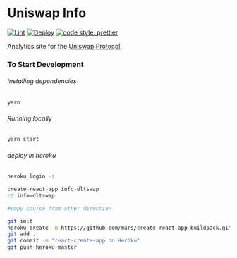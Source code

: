 # Uniswap Info

[![Lint](https://github.com/Uniswap/uniswap-info/workflows/Lint/badge.svg)](https://github.com/Uniswap/uniswap-info/actions?query=workflow%3ALint)
[![Deploy](https://github.com/Uniswap/uniswap-info/workflows/Deploy/badge.svg)](https://github.com/Uniswap/uniswap-info/actions?query=workflow%3ADeploy)
[![code style: prettier](https://img.shields.io/badge/code_style-prettier-ff69b4.svg?style=flat-square)](https://github.com/prettier/prettier)

Analytics site for the [Uniswap Protocol](https://uniswap.org).

### To Start Development

###### Installing dependencies
```bash
yarn
```

###### Running locally
```bash
yarn start
```

###### deploy in heroku
```bash
heroku login -i

create-react-app info-dltswap
cd info-dltswap

#copy source from other direction

git init
heroku create -b https://github.com/mars/create-react-app-buildpack.git info-dltswap
git add .
git commit -m "react-create-app on Heroku"
git push heroku master
```
